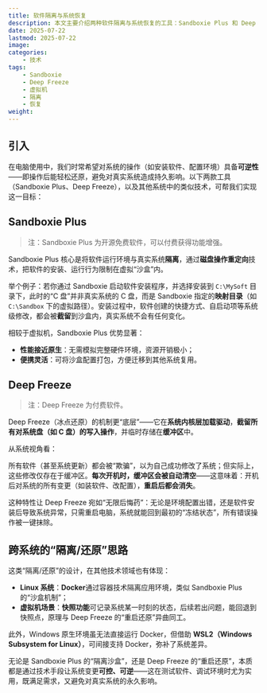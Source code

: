 ```yaml
---
title: 软件隔离与系统恢复
description: 本文主要介绍两种软件隔离与系统恢复的工具：Sandboxie Plus 和 Deep Freeze，以及它们在系统操作中的应用
date: 2025-07-22
lastmod: 2025-07-22
image: 
categories:
    - 技术
tags:
    - Sandboxie
    - Deep Freeze
    - 虚拟机
    - 隔离
    - 恢复
weight: 
---
```


## 引入

在电脑使用中，我们时常希望对系统的操作（如安装软件、配置环境）具备**可逆性**——即操作后能轻松还原，避免对真实系统造成持久影响。以下两款工具（Sandboxie Plus、Deep Freeze），以及其他系统中的类似技术，可帮我们实现这一目标：

## Sandboxie Plus

> 注：Sandboxie Plus 为开源免费软件，可以付费获得功能增强。

Sandboxie Plus 核心是将软件运行环境与真实系统**隔离**，通过**磁盘操作重定向**技术，把软件的安装、运行行为限制在虚拟“沙盒”内。

举个例子：若你通过 Sandboxie 启动软件安装程序，并选择安装到 `C:\MySoft` 目录下，此时的“C 盘”并非真实系统的 C 盘，而是 Sandboxie 指定的**映射目录**（如 `C:\Sandbox` 下的虚拟路径）。安装过程中，软件创建的快捷方式、自启动项等系统级修改，都会被**截留**到沙盒内，真实系统不会有任何变化。

相较于虚拟机，Sandboxie Plus 优势显著：

- **性能接近原生**：无需模拟完整硬件环境，资源开销极小；
- **便携灵活**：可将沙盒配置打包，方便迁移到其他系统复用。

## Deep Freeze

> 注：Deep Freeze 为付费软件。

Deep Freeze（冰点还原）的机制更“底层”——它在**系统内核层加载驱动**，**截留所有对系统盘（如 C 盘）的写入操作**，并临时存储在**缓冲区**中。

从系统视角看：

所有软件（甚至系统更新）都会被“欺骗”，以为自己成功修改了系统；但实际上，这些修改仅存在于缓冲区。**每次开机时，缓冲区会被自动清空**——这意味着：开机后对系统的所有变更（如装软件、改配置），**重启后都会消失**。

这种特性让 Deep Freeze 宛如“无限后悔药”：无论是环境配置出错，还是软件安装后导致系统异常，只需重启电脑，系统就能回到最初的“冻结状态”，所有错误操作被一键抹除。

## 跨系统的“隔离/还原”思路

这类“隔离/还原”的设计，在其他技术领域也有体现：

- **Linux 系统**：**Docker**通过容器技术隔离应用环境，类似 Sandboxie Plus 的“沙盒机制”；
- **虚拟机场景**：**快照功能**可记录系统某一时刻的状态，后续若出问题，能回退到快照点，原理与 Deep Freeze 的“重启还原”异曲同工。

此外，Windows 原生环境虽无法直接运行 Docker，但借助 **WSL2（Windows Subsystem for Linux）**，可间接支持 Docker，弥补了系统差异。

无论是 Sandboxie Plus 的“隔离沙盒”，还是 Deep Freeze 的“重启还原”，本质都是通过技术手段让系统变更**可控、可逆**——这在测试软件、调试环境时尤为实用，既满足需求，又避免对真实系统的永久影响。
